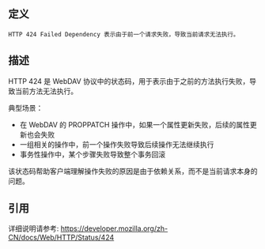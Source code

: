 ## 定义

```
HTTP 424 Failed Dependency 表示由于前一个请求失败，导致当前请求无法执行。
```

## 描述

HTTP 424 是 WebDAV 协议中的状态码，用于表示由于之前的方法执行失败，导致当前方法无法执行。

典型场景：
- 在 WebDAV 的 PROPPATCH 操作中，如果一个属性更新失败，后续的属性更新也会失败
- 一组相关的操作中，前一个操作失败导致后续操作无法继续执行
- 事务性操作中，某个步骤失败导致整个事务回滚

该状态码帮助客户端理解操作失败的原因是由于依赖关系，而不是当前请求本身的问题。

## 引用

详细说明请参考: https://developer.mozilla.org/zh-CN/docs/Web/HTTP/Status/424